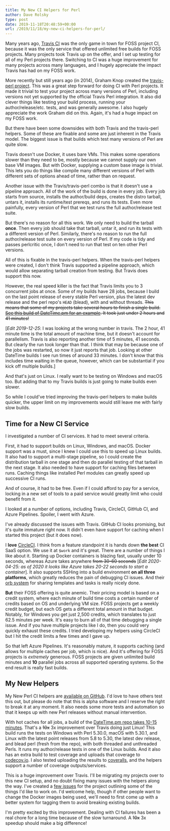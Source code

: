 ```yaml
---
title: My New CI Helpers for Perl
author: Dave Rolsky
type: post
date: 2019-11-18T20:48:59+00:00
url: /2019/11/18/my-new-ci-helpers-for-perl/
---
```

Many years ago, [Travis CI][1] was the only game in town for FOSS project CI, because it was the only service that offered unlimited free builds for FOSS projects. Many projects took Travis up on the offer, and I set up testing for all of my Perl projects there. Switching to CI was a huge improvement for many projects across many languages, and I hugely appreciate the impact Travis has had on my FOSS work.

More recently but still years ago (in 2014), Graham Knop created the [travis-perl project][2]. This was a great step forward for doing CI with Perl projects. It made it trivial to test your project across many versions of Perl, including versions not yet supported by the official Travis Perl integration. It also did clever things like testing your build process, running your author/release/etc. tests, and was generally awesome. I also hugely appreciate the work Graham did on this. Again, it's had a huge impact on my FOSS work.

But there have been some downsides with both Travis and the travis-perl helpers. Some of these are fixable and some are just inherent in the Travis model. The biggest issue is that builds which test many versions of Perl are quite slow.

Travis doesn't use Docker, it uses bare VMs. This makes some operations slower than they need to be, mostly because we cannot supply our own base VM images. But with Docker, supplying a custom base image is trivial. This lets you do things like compile many different versions of Perl with different sets of options ahead of time, rather than on request.

Another issue with the Travis/travis-perl combo is that it doesn't use a pipeline approach. All of the work of the build is done in every job. Every job starts from source, installs the author/build deps, creates the distro tarball, untars it, installs its runtime/test prereqs, and runs its tests. Even more painfully, every version of Perl that we test runs the full author/release test suite.

But there's no reason for all this work. We only need to build the tarball **once**. Then every job should take that tarball, untar it, and run its tests with a different version of Perl. Similarly, there's no reason to run the full author/release test suite on every version of Perl. If my code is tidy and passes perlcritic once, I don't need to run that test on ten other Perl versions.

All of this is fixable in the travis-perl helpers. When the travis-perl helpers were created, I don't think Travis supported a pipeline approach, which would allow separating tarball creation from testing. But Travis does support this now.

However, the real speed killer is the fact that Travis limits you to 3 concurrent jobs at once. Some of my builds have 28 jobs, because I build on the last point release of every stable Perl version, plus the latest dev release and the perl repo's `HEAD` (blead), with and without threads. ~~This means that some of my projects take several hours to finish a single build. [See this build of DateTime.pm for an example][3]. It took just under 2 hours and 41 minutes!~~

[_Edit 2019-12-25_: I was looking at the wrong number in travis. The 2 hour, 41 minute time is the total amount of machine time, but it doesn't account for parallelism. Travis is also reporting another time of 5 minutes, 41 seconds. But clearly the run took longer than that. I think that may be because one of the jobs was restarted, so now it just reports that job. Looking at other DateTime builds I see run times of around 33 minutes. I don't know that this includes time waiting in the queue, however, which can be substantial if you kick off multiple builds.]

And that's just on Linux. I really want to be testing on Windows and macOS too. But adding that to my Travis builds is just going to make builds even slower.

So while I could've tried improving the travis-perl helpers to make builds quicker, the upper limit on my improvements would still leave me with fairly slow builds.

## Time for a New CI Service

I investigated a number of CI services. It had to meet several criteria.

First, it had to support builds on Linux, Windows, and macOS. Docker support was a must, since I knew I could use this to speed up Linux builds. It also had to support a multi-stage pipeline, so I could create the distribution tarball in one stage and then do parallel testing of that tarball in the next stage. It also needed to have support for caching files between runs. Caching things like installed Perl modules can greatly speed up successive CI runs.

And of course, it had to be free. Even if I could afford to pay for a service, locking in a new set of tools to a paid service would greatly limit who could benefit from it.

I looked at a number of options, including Travis, CircleCI, GitHub CI, and Azure Pipelines. Spoiler, I went with Azure.

I've already discussed the issues with Travis. GitHub CI looks promising, but it's quite immature right now. It didn't even have support for caching when I started this project (but it does now).

I **love** [CircleCI][4]. I think from a feature standpoint it is hands down **the best** CI SaaS option. We use it at `$work` and it's great. There are a number of things I like about it. Starting up Docker containers is blazing fast, usually under 10 seconds, whereas Azure takes anywhere ~~from 30-60 seconds~~ [_Edit 2020-04-25: as of 2020 it looks like Azure takes 20-22 seconds to start a container_]. It also supports SSHing into a build environment **on all three platforms**, which greatly reduces the pain of debugging CI issues. And their [orb system][5] for sharing templates and tasks is really nicely done.

**But** their FOSS offering is quite anemic. Their pricing model is based on a credit system, where each minute of build time costs a certain number of credits based on OS and underlying VM size. FOSS projects get a weekly credit budget, but each OS gets a different total amount in that budget. Notably, for Windows you get just 2,500 credits, which translates to just 62.5 minutes per week. It's easy to burn all of that time debugging a single issue. And if you have multiple projects like I do, then you could very quickly exhaust these credits. I tried developing my helpers using CircleCI but I hit the credit limits a few times and I gave up.

So that left Azure Pipelines. It's reasonably mature, it supports caching (and allows for multiple caches per job, which is nice). And it's offering for FOSS projects is _extremely_ generous. FOSS projects are given unlimited build minutes and **10** parallel jobs across all supported operating systems. So the end result is really fast builds.

## My New Helpers

My New Perl CI helpers are [available on GitHub][6]. I'd love to have others test this out, but please do note that this is alpha software and I reserve the right to break it at any moment. It also needs some more tests and automation so that it keeps up with new Perl releases without manual intervention.

With hot caches for all jobs, a build of the [DateTime.pm repo takes 10-15 minutes][7]. That's a ~~10x~~ 3x improvement over Travis doing just Linux! This build runs the tests on Windows with Perl 5.30.0, macOS with 5.30.1, and Linux with the latest point releases from 5.8 to 5.30, the latest dev release, and blead perl (fresh from the repo), with both threaded and unthreaded Perls. It runs my author/release tests in one of the Linux builds. And it also has an extra build to test coverage and uploads that coverage to [codecov.io][8]. I also tested uploading the results to [coveralls][9], and the helpers support a number of coverage outputs/services.

This is a huge improvement over Travis. I'll be migrating my projects over to this new CI setup, and no doubt fixing many issues with the helpers along the way. I've created a [few issues][10] for the project outlining some of the things I'd like to work on. I'd welcome help, though if other people want to change the Docker images being used, we'll need to first come up with a better system for tagging them to avoid breaking existing builds.

I'm pretty excited by this improvement. Dealing with CI failures has been a real chore for a long time because of the slow turnaround. A ~~10x~~ 3x speedup should make a big difference!

 [1]: https://travis-ci.com/
 [2]: https://github.com/travis-perl/helpers
 [3]: https://travis-ci.org/houseabsolute/DateTime.pm/builds/567793066
 [4]: https://circleci.com/
 [5]: https://circleci.com/orbs/
 [6]: https://github.com/houseabsolute/ci-perl-helpers
 [7]: https://dev.azure.com/houseabsolute/houseabsolute/_build?definitionId=2&_a=summary
 [8]: https://codecov.io/gh/houseabsolute/DateTime.pm/branch/azureci
 [9]: https://coveralls.io/builds/27039427
 [10]: https://github.com/houseabsolute/ci-perl-helpers/issues?q=is%3Aissue+is%3Aopen+sort%3Aupdated-desc
